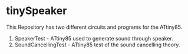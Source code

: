 # tinySpeaker

This Repository has two different circuits and programs for the ATtiny85.

1. SpeakerTest - ATtiny85 used to generate sound through speaker.
2. SoundCancellingTest - ATtiny85 test of the sound cancelling theory.

